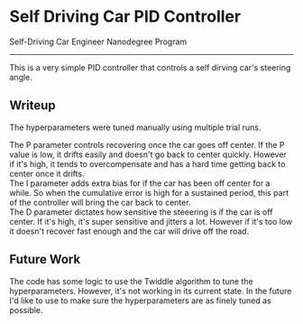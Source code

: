 # Self Driving Car PID Controller
Self-Driving Car Engineer Nanodegree Program

---

This is a very simple PID controller that controls a self dirving car's steering angle. 

## Writeup
The hyperparameters were tuned manually using multiple trial runs.  

The P parameter controls recovering once the car goes off center. If the P value is low, it drifts easily and doesn't go back to center quickly. However if it's high, it tends to overcompensate and has a hard time getting back to center once it drifts.  
The I parameter adds extra bias for if the car has been off center for a while. So when the cumulative error is high for a sustained period, this part of the controller will bring the car back to center.  
The D parameter dictates how sensitive the steeering is if the car is off center. If it's high, it's super sensitive and jitters a lot. However if it's too low it doesn't recover fast enough and the car will drive off the road.

## Future Work
The code has some logic to use the Twiddle algorithm to tune the hyperparameters. However, it's not working in its current state. In the future I'd like to use to make sure the hyperparameters are as finely tuned as possible.

